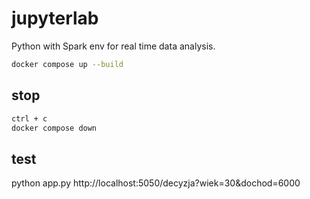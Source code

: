 # jupyterlab
Python with Spark env for real time data analysis.

```bash
docker compose up --build
```

## stop

```bash
ctrl + c 
docker compose down
```

## test

python app.py
http://localhost:5050/decyzja?wiek=30&dochod=6000

